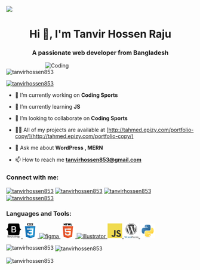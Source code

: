 ![](https://media.licdn.com/dms/image/D5616AQFN9DU7qOmwog/profile-displaybackgroundimage-shrink_350_1400/0/1681662436199?e=1687392000&v=beta&t=7iA7_i8jYlDtGXpQM90G9BTU4s_t4-VESDG-plchHwQ)







<h1 align="center">Hi 👋, I'm Tanvir Hossen Raju</h1>
<h3 align="center">A passionate web developer from Bangladesh</h3>
<img align="right" alt="Coding" width="400" src="https://cdn.dribbble.com/users/499731/screenshots/3345216/file_gif.gif")

<p align="left"> <img src="https://komarev.com/ghpvc/?username=tanvirhossen853&label=Profile%20views&color=0e75b6&style=flat" alt="tanvirhossen853" /> </p>

<p align="left"> <a href="https://twitter.com/tanvirhossen853" target="blank"><img src="https://img.shields.io/twitter/follow/tanvirhossen853?logo=twitter&style=for-the-badge" alt="tanvirhossen853" /></a> </p>


- 🔭 I’m currently working on **Coding Sports**

- 🌱 I’m currently learning **JS**

- 👯 I’m looking to collaborate on **Coding Sports**

- 👨‍💻 All of my projects are available at [http://tahmed.epizy.com/portfolio-copy/](http://tahmed.epizy.com/portfolio-copy/)

- 💬 Ask me about **WordPress , MERN**

- 📫 How to reach me **tanvirhossen853@gmail.com**

<h3 align="left">Connect with me:</h3>
<p align="left">
<a href="https://twitter.com/tanvirhossen853" target="blank"><img align="center" src="https://raw.githubusercontent.com/rahuldkjain/github-profile-readme-generator/master/src/images/icons/Social/twitter.svg" alt="tanvirhossen853" height="30" width="40" /></a>
<a href="https://linkedin.com/in/tanvirhossen853" target="blank"><img align="center" src="https://raw.githubusercontent.com/rahuldkjain/github-profile-readme-generator/master/src/images/icons/Social/linked-in-alt.svg" alt="tanvirhossen853" height="30" width="40" /></a>
<a href="https://fb.com/tanvirhossen853" target="blank"><img align="center" src="https://raw.githubusercontent.com/rahuldkjain/github-profile-readme-generator/master/src/images/icons/Social/facebook.svg" alt="tanvirhossen853" height="30" width="40" /></a>
<a href="https://instagram.com/tanvirhossen853" target="blank"><img align="center" src="https://raw.githubusercontent.com/rahuldkjain/github-profile-readme-generator/master/src/images/icons/Social/instagram.svg" alt="tanvirhossen853" height="30" width="40" /></a>
</p>

<h3 align="left">Languages and Tools:</h3>
<p align="left"> <a href="https://getbootstrap.com" target="_blank" rel="noreferrer"> <img src="https://raw.githubusercontent.com/devicons/devicon/master/icons/bootstrap/bootstrap-plain-wordmark.svg" alt="bootstrap" width="40" height="40"/> </a> <a href="https://www.w3schools.com/css/" target="_blank" rel="noreferrer"> <img src="https://raw.githubusercontent.com/devicons/devicon/master/icons/css3/css3-original-wordmark.svg" alt="css3" width="40" height="40"/> </a> <a href="https://www.figma.com/" target="_blank" rel="noreferrer"> <img src="https://www.vectorlogo.zone/logos/figma/figma-icon.svg" alt="figma" width="40" height="40"/> </a> <a href="https://www.w3.org/html/" target="_blank" rel="noreferrer"> <img src="https://raw.githubusercontent.com/devicons/devicon/master/icons/html5/html5-original-wordmark.svg" alt="html5" width="40" height="40"/> </a> <a href="https://www.adobe.com/in/products/illustrator.html" target="_blank" rel="noreferrer"> <img src="https://www.vectorlogo.zone/logos/adobe_illustrator/adobe_illustrator-icon.svg" alt="illustrator" width="40" height="40"/> </a>  </a> <a href="https://developer.mozilla.org/en-US/docs/Web/JavaScript" target="_blank" rel="noreferrer"> <img src="https://raw.githubusercontent.com/devicons/devicon/master/icons/javascript/javascript-original.svg" alt="javascript" width="40" height="40"/> </a>
<a href="#" target="_blank" rel="noreferrer"> <img src="https://raw.githubusercontent.com/devicons/devicon/master/icons/wordpress/wordpress-original.svg" alt="wordpress" width="40" height="40"/> </a><a href="https://www.python.org" target="_blank" rel="noreferrer"> <img src="https://raw.githubusercontent.com/devicons/devicon/master/icons/python/python-original.svg" alt="python" width="40" height="40"/> </a> </p>

<p><img align="left" src="https://github-readme-stats.vercel.app/api/top-langs?username=exploreTanvir&show_icons=true&locale=en&layout=compact" alt="tanvirhossen853" /></p>

<p>&nbsp;<img align="center" src="https://github-readme-stats.vercel.app/api?username=exploreTanvir&show_icons=true&locale=en" alt="tanvirhossen853" /></p>

<p><img align="center" src="https://github-readme-streak-stats.herokuapp.com/?user=exploreTanvir&" alt="tanvirhossen853" /></p>
